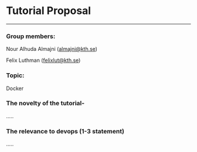 # Tutorial Proposal
----
### Group members:

Nour Alhuda Almajni (almajni@kth.se)

Felix Luthman (felixlut@kth.se)


### Topic:
Docker

### The novelty of the tutorial-
.....

### The relevance to devops (1-3 statement)
.....
